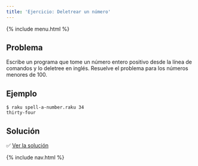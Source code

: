```yaml
---
title: 'Ejercicio: Deletrear un número'
---
```


{% include menu.html %}

## Problema

Escribe un programa que tome un número entero positivo desde la línea de comandos y lo deletree en inglés. Resuelve el problema para los números menores de 100.

## Ejemplo

```console
$ raku spell-a-number.raku 34
thirty-four
```

## Solución

✅ [Ver la solución](solution)

{% include nav.html %}